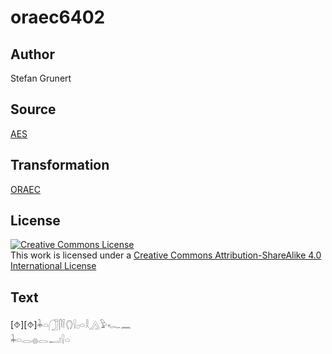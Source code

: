 # oraec6402

## Author

Stefan Grunert

## Source

[AES](https://github.com/simondschweitzer/aes)

## Transformation

[ORAEC](https://oraec.github.io/)

## License

<a rel="license" href="http://creativecommons.org/licenses/by-sa/4.0/"><img alt="Creative Commons License" style="border-width:0" src="https://i.creativecommons.org/l/by-sa/4.0/88x31.png" /></a><br />This work is licensed under a <a rel="license" href="http://creativecommons.org/licenses/by-sa/4.0/">Creative Commons Attribution-ShareAlike 4.0 International License</a>

## Text

[⯑][⯑]𓇓𓏏𓃂𓋴𓌉𓂘𓍛𓊪𓏏𓎛𓂻𓅱𓆑𓈖<br>
𓇓𓏏𓂋𓐍𓂋𓂝𓍛𓏏<br>
